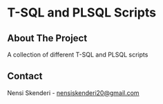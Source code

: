 # T-SQL and PLSQL Scripts

## About The Project

A collection of different T-SQL and PLSQL scripts

## Contact 
Nensi Skenderi - nensiskenderi20@gmail.com

